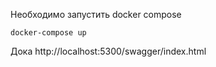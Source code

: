 
Необходимо запустить docker compose 
```
docker-compose up
```
Дока
http://localhost:5300/swagger/index.html